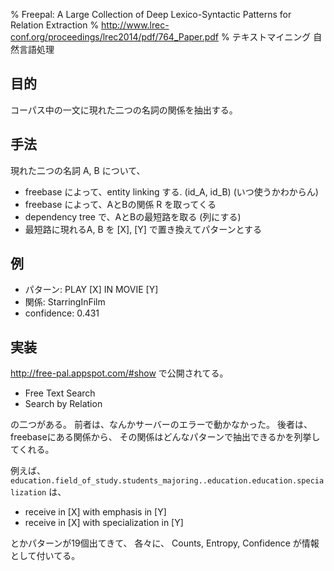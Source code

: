 % Freepal: A Large Collection of Deep Lexico-Syntactic Patterns for Relation Extraction
% http://www.lrec-conf.org/proceedings/lrec2014/pdf/764_Paper.pdf
% テキストマイニング 自然言語処理

## 目的

コーパス中の一文に現れた二つの名詞の関係を抽出する。

## 手法

現れた二つの名詞 A, B について、

- freebase によって、entity linking する. (id_A, id_B) (いつ使うかわからん)
- freebase によって、AとBの関係 R を取ってくる
- dependency tree で、AとBの最短路を取る (列にする)
- 最短路に現れるA, B を [X], [Y] で置き換えてパターンとする

## 例

- パターン: PLAY [X] IN MOVIE [Y]
- 関係: StarringInFilm
- confidence: 0.431

## 実装

http://free-pal.appspot.com/#show
で公開されてる。

- Free Text Search
- Search by Relation

の二つがある。
前者は、なんかサーバーのエラーで動かなかった。
後者は、freebaseにある関係から、
その関係はどんなパターンで抽出できるかを列挙してくれる。

例えば、
`education.field_of_study.students_majoring..education.education.specialization`
は、

- receive in [X] with emphasis in [Y]
- receive in [X] with specialization in [Y]

とかパターンが19個出てきて、
各々に、
Counts, Entropy, Confidence が情報として付いてる。

